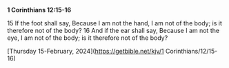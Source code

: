 **1 Corinthians 12:15-16**

15 If the foot shall say, Because I am not the hand, I am not of the body; is it therefore not of the body? 16 And if the ear shall say, Because I am not the eye, I am not of the body; is it therefore not of the body?

[Thursday 15-February, 2024](https://getbible.net/kjv/1 Corinthians/12/15-16)
